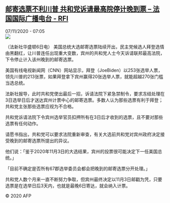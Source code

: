<!--1604732108000-->
[邮寄选票不利川普 共和党诉请最高院停计晚到票 – 法国国际广播电台 - RFI](http://www.rfi.fr//cn/contenu/20201107-%E9%82%AE%E5%AF%84%E9%80%89%E7%A5%A8%E4%B8%8D%E5%88%A9%E5%B7%9D%E6%99%AE-%E5%85%B1%E5%92%8C%E5%85%9A%E8%AF%89%E8%AF%B7%E6%9C%80%E9%AB%98%E9%99%A2%E5%81%9C%E8%AE%A1%E6%99%9A%E5%88%B0%E7%A5%A8)
------

<div>07/11/2020 - 07:05</div><img src="https://s.rfi.fr/media/display/5d2d8316-20c4-11eb-92e5-005056a98db9/w:310/p:16x9/int0007b.201107140502.jpg"><div class="t-content__body u-clearfix"><p>（法新社华盛顿6日电）    美国总统大选邮寄选票陆续开出，民主党候选人拜登选情由黑翻红，让川普连任出现重大变数，宾州的共和党人士今天诉请联邦最高法院，下令停止计入该州晚到的邮寄选票。</p><p>美国有线电视新闻网（CNN）网站显示，拜登（JoeBiden）以253张选举人票，领先川普的213张票，如果拜登拿下宾州赢得20张选举人票，就能超越270张门槛当选总统。</p><p>法新社报导，此时共和党使出最后一招，诉请法院下紧急禁制令，要求冻结处理在3日选举日后才送达宾州计票中心的邮寄选票。多数人认为那些选票有利于拜登；共和党主张那些选票应视为不合格。</p><p>共和党诉请法院下令宾州选举官员扣押所有在3日后才收到的选票，且不要对那些选票有任何动作。</p><p>请愿书指出，共和党可以要求法院重新审查，有关大选前共和党对宾州政府决定接受晚到的邮寄选票所提出的异议。</p><p>他们说：「鉴于2020年11月3日的大选结果，宾州的投票很可能决定下一任美国总统。」</p><p>「目前不确定是否所有67郡选举委员会都会把晚到的邮寄选票分开处理。」</p><p>共和党人数个月来一直不断努力争取，但宾州最终决定以11月3日邮戳为凭，只要选票是在选举日后3天内，也就是最晚6日寄达，就会纳入计票。</p><p></p><p class="t-copyright">© 2020 AFP</p>        </div>

